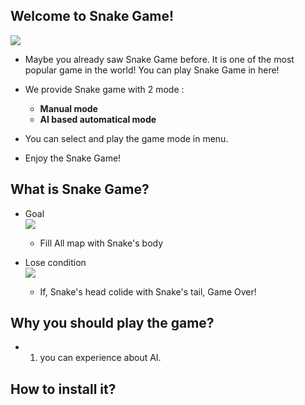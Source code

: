 ## Welcome to Snake Game!

![](https://github.com/Gomdoree/SnakeGameAdvertise/blob/master/img/demo_AI_search.gif)

* Maybe you already saw Snake Game before. It is one of the most popular game in the world! You can play Snake Game in here!    

* We provide Snake game with 2 mode : 
    * **Manual mode**    
    * **AI based automatical mode**    
    
* You can select and play the game mode in menu.
* Enjoy the Snake Game!

## What is Snake Game?

- Goal    
![](https://github.com/Gomdoree/SnakeGameAdvertise/blob/master/img/win_condition.png)

    * Fill All map with Snake's body

- Lose condition    
![](https://github.com/Gomdoree/SnakeGameAdvertise/blob/master/img/lose_condition.png)    
    
    * If, Snake's head colide with Snake's tail, Game Over!

## Why you should play the game?
* 1. you can experience about AI.


## How to install it?
